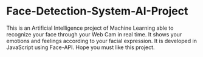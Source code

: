 # Face-Detection-System-AI-Project
This is an Artificial Intelligence project of Machine Learning able to recognize your face through your Web Cam in real time. It shows your emotions and feelings according to your facial expression. It is developed in JavaScript using Face-API. Hope you must like this project.
